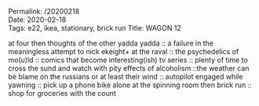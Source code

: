 Permalink: /20200218  
Date: 2020-02-18  
Tags: e22, ikea, stationary, brick run
Title: WAGON 12  
  
at four then thoughts of the other yadda yadda :: a failure in the meaningless attempt to nick ekeight+ at the raval :: the psychedelics of mo(u)ld :: comics that become interesting(ish) tv series :: plenty of time to cross the sund and watch with pity effects of alcoholism ::the weather can be blame on the russians or at least their wind :: autopilot engaged while yawning :: pick up a phone bike alone at the spinning room then brick run :: shop for groceries with the count  
